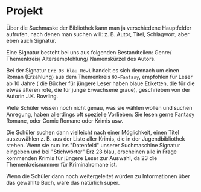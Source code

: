# Projekt

Über die Suchmaske der Bibliothek kann man ja verschiedene Hauptfelder aufrufen, nach denen man suchen will: z. B. Autor, Titel, Schlagwort, aber eben auch Signatur.

Eine Signatur besteht bei uns aus folgenden Bestandteilen: Genre/ Themenkreis/ Altersempfehlung/ Namenskürzel des Autors.

Bei der Signatur `Erz 93 blau Rowl` handelt es sich demnach um einen Roman (Erzählung) aus dem Themenkreis `93=Fantasy`, empfohlen für Leser ab 10 Jahre ( die Bücher für jüngere Leser haben blaue Etiketten, die für die etwas älteren rote, die für junge Erwachsene graue), geschrieben von der Autorin J.K. Rowling.

Viele Schüler wissen noch nicht genau, was sie wählen wollen und suchen Anregung, haben allerdings oft spezielle Vorlieben: Sie lesen gerne Fantasy Romane, oder Comic Romane oder Krimis usw.

Die Schüler suchen dann vielleicht nach einer Möglichkeit, einen Titel auszuwählen z. B. aus der Liste aller Krimis, die in der Jugendbibliothek stehen. Wenn sie nun ins "Datenfeld" unserer Suchmaschine Signatur eingeben und bei "Stichwörter" Erz 23 blau, erscheinen alle in Frage kommenden Krimis für jüngere Leser zur Auswahl, da 23 die Themenkreisnummer für Kriminalromane ist.

Wenn die Schüler dann noch weitergeleitet würden zu Informationen über das gewählte Buch, wäre das natürlich super.
